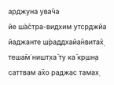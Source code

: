 арджуна ува̄ча

йе ш́а̄стра-видхим утср̣джйа

йаджанте ш́раддхайа̄нвита̄х̣

теша̄м̇ ништ̣ха̄ ту ка̄ кр̣шн̣а

саттвам а̄хо раджас тамах̣
